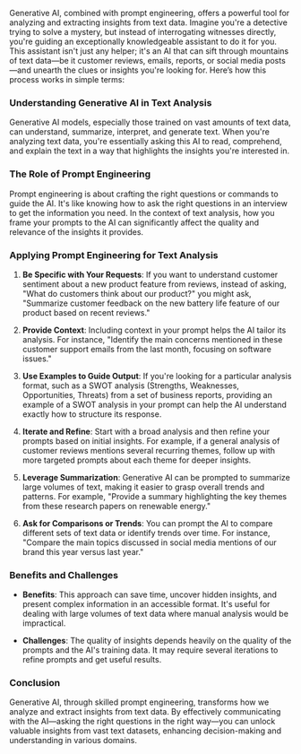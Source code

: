 Generative AI, combined with prompt engineering, offers a powerful tool for analyzing and extracting insights from text data. Imagine you're a detective trying to solve a mystery, but instead of interrogating witnesses directly, you're guiding an exceptionally knowledgeable assistant to do it for you. This assistant isn't just any helper; it's an AI that can sift through mountains of text data—be it customer reviews, emails, reports, or social media posts—and unearth the clues or insights you're looking for. Here’s how this process works in simple terms:

### Understanding Generative AI in Text Analysis

Generative AI models, especially those trained on vast amounts of text data, can understand, summarize, interpret, and generate text. When you're analyzing text data, you're essentially asking this AI to read, comprehend, and explain the text in a way that highlights the insights you're interested in.

### The Role of Prompt Engineering

Prompt engineering is about crafting the right questions or commands to guide the AI. It's like knowing how to ask the right questions in an interview to get the information you need. In the context of text analysis, how you frame your prompts to the AI can significantly affect the quality and relevance of the insights it provides.

### Applying Prompt Engineering for Text Analysis

1. **Be Specific with Your Requests**: If you want to understand customer sentiment about a new product feature from reviews, instead of asking, "What do customers think about our product?" you might ask, "Summarize customer feedback on the new battery life feature of our product based on recent reviews."

2. **Provide Context**: Including context in your prompt helps the AI tailor its analysis. For instance, "Identify the main concerns mentioned in these customer support emails from the last month, focusing on software issues."

3. **Use Examples to Guide Output**: If you're looking for a particular analysis format, such as a SWOT analysis (Strengths, Weaknesses, Opportunities, Threats) from a set of business reports, providing an example of a SWOT analysis in your prompt can help the AI understand exactly how to structure its response.

4. **Iterate and Refine**: Start with a broad analysis and then refine your prompts based on initial insights. For example, if a general analysis of customer reviews mentions several recurring themes, follow up with more targeted prompts about each theme for deeper insights.

5. **Leverage Summarization**: Generative AI can be prompted to summarize large volumes of text, making it easier to grasp overall trends and patterns. For example, "Provide a summary highlighting the key themes from these research papers on renewable energy."

6. **Ask for Comparisons or Trends**: You can prompt the AI to compare different sets of text data or identify trends over time. For instance, "Compare the main topics discussed in social media mentions of our brand this year versus last year."

### Benefits and Challenges

- **Benefits**: This approach can save time, uncover hidden insights, and present complex information in an accessible format. It's useful for dealing with large volumes of text data where manual analysis would be impractical.
  
- **Challenges**: The quality of insights depends heavily on the quality of the prompts and the AI's training data. It may require several iterations to refine prompts and get useful results.

### Conclusion

Generative AI, through skilled prompt engineering, transforms how we analyze and extract insights from text data. By effectively communicating with the AI—asking the right questions in the right way—you can unlock valuable insights from vast text datasets, enhancing decision-making and understanding in various domains.
